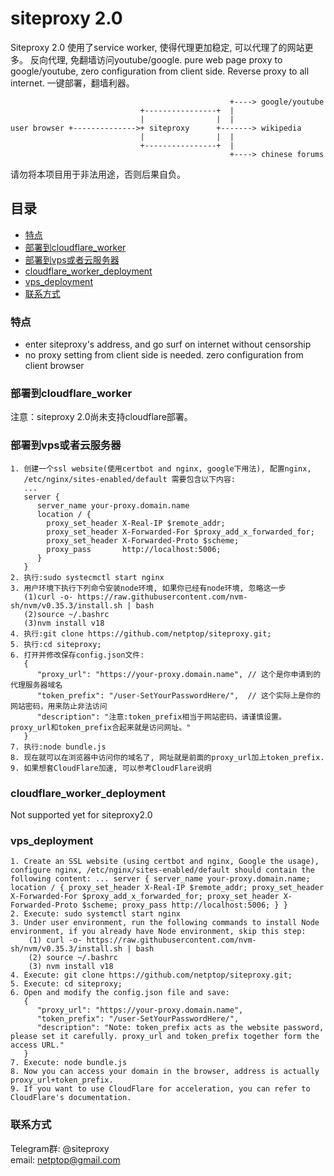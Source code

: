 # siteproxy 2.0
Siteproxy 2.0 使用了service worker, 使得代理更加稳定, 可以代理了的网站更多。
反向代理, 免翻墙访问youtube/google.
pure web page proxy to google/youtube, zero configuration from client side. Reverse proxy to all internet. 一键部署，翻墙利器。

```
                                                 +----> google/youtube
                             +----------------+  |
                             |                |  |
user browser +-------------->+ siteproxy      +-------> wikipedia
                             |                |  |
                             +----------------+  |
                                                 +----> chinese forums
```
请勿将本项目用于非法用途，否则后果自负。

## 目录

- [特点](#特点)
- [部署到cloudflare_worker](#部署到cloudflare_worker)
- [部署到vps或者云服务器](#部署到vps或者云服务器)
- [cloudflare_worker_deployment](#cloudflare_worker_deployment)
- [vps_deployment](#vps_deployment)
- [联系方式](#联系方式)

### 特点
- enter siteproxy's address, and go surf on internet without censorship
- no proxy setting from client side is needed. zero configuration from client browser

### 部署到cloudflare_worker
注意：siteproxy 2.0尚未支持cloudflare部署。

### 部署到vps或者云服务器
```
1. 创建一个ssl website(使用certbot and nginx, google下用法), 配置nginx,
   /etc/nginx/sites-enabled/default 需要包含以下内容:
   ...
   server {
      server_name your-proxy.domain.name
      location / {
        proxy_set_header X-Real-IP $remote_addr;
        proxy_set_header X-Forwarded-For $proxy_add_x_forwarded_for;
        proxy_set_header X-Forwarded-Proto $scheme;
        proxy_pass       http://localhost:5006;
      }
   }
2. 执行:sudo systecmctl start nginx
3. 用户环境下执行下列命令安装node环境, 如果你已经有node环境, 忽略这一步
   (1)curl -o- https://raw.githubusercontent.com/nvm-sh/nvm/v0.35.3/install.sh | bash
   (2)source ~/.bashrc
   (3)nvm install v18
4. 执行:git clone https://github.com/netptop/siteproxy.git;
5. 执行:cd siteproxy;
6. 打开并修改保存config.json文件:
   {
      "proxy_url": "https://your-proxy.domain.name", // 这个是你申请到的代理服务器域名
      "token_prefix": "/user-SetYourPasswordHere/",  // 这个实际上是你的网站密码，用来防止非法访问
      "description": "注意:token_prefix相当于网站密码，请谨慎设置。 proxy_url和token_prefix合起来就是访问网址。"
   }
7. 执行:node bundle.js
8. 现在就可以在浏览器中访问你的域名了, 网址就是前面的proxy_url加上token_prefix.
9. 如果想套CloudFlare加速, 可以参考CloudFlare说明
```
### cloudflare_worker_deployment
Not supported yet for siteproxy2.0

### vps_deployment
```
1. Create an SSL website (using certbot and nginx, Google the usage), configure nginx, /etc/nginx/sites-enabled/default should contain the following content: ... server { server_name your-proxy.domain.name; location / { proxy_set_header X-Real-IP $remote_addr; proxy_set_header X-Forwarded-For $proxy_add_x_forwarded_for; proxy_set_header X-Forwarded-Proto $scheme; proxy_pass http://localhost:5006; } }
2. Execute: sudo systemctl start nginx
3. Under user environment, run the following commands to install Node environment, if you already have Node environment, skip this step:
    (1) curl -o- https://raw.githubusercontent.com/nvm-sh/nvm/v0.35.3/install.sh | bash
    (2) source ~/.bashrc
    (3) nvm install v18
4. Execute: git clone https://github.com/netptop/siteproxy.git;
5. Execute: cd siteproxy;
6. Open and modify the config.json file and save:
   { 
      "proxy_url": "https://your-proxy.domain.name",
      "token_prefix": "/user-SetYourPasswordHere/",
      "description": "Note: token_prefix acts as the website password, please set it carefully. proxy_url and token_prefix together form the access URL." 
   }
7. Execute: node bundle.js
8. Now you can access your domain in the browser, address is actually proxy_url+token_prefix.
9. If you want to use CloudFlare for acceleration, you can refer to CloudFlare's documentation.
```
### 联系方式
Telegram群: @siteproxy
<br />
email: netptop@gmail.com
